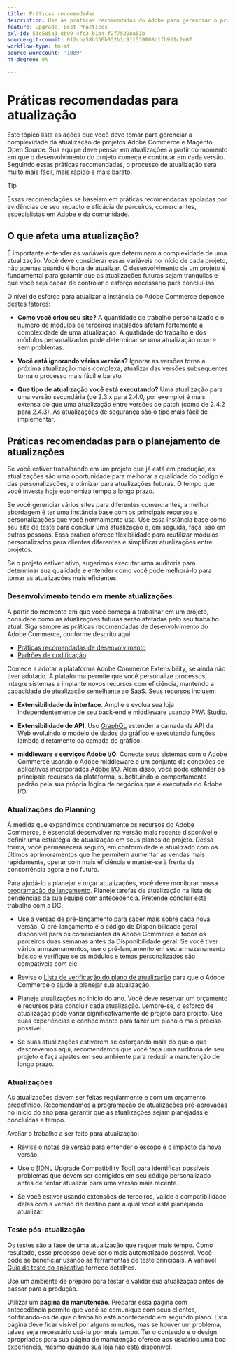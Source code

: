```yaml
---
title: Práticas recomendadas
description: Use as práticas recomendadas do Adobe para gerenciar o processo de atualização para seus projetos Adobe Commerce e Magento Open Source.
feature: Upgrade, Best Practices
exl-id: 53c505a3-8b99-4fc3-b1b4-f2f75208a51b
source-git-commit: 012cba58b336b032b1c911539008c1fb961c2e07
workflow-type: tm+mt
source-wordcount: '1089'
ht-degree: 0%

---
```


# Práticas recomendadas para atualização

Este tópico lista as ações que você deve tomar para gerenciar a complexidade da atualização de projetos Adobe Commerce e Magento Open Source. Sua equipe deve pensar em atualizações a partir do momento em que o desenvolvimento do projeto começa e continuar em cada versão. Seguindo essas práticas recomendadas, o processo de atualização será muito mais fácil, mais rápido e mais barato.

>[!TIP]
>
>Essas recomendações se baseiam em práticas recomendadas apoiadas por evidências de seu impacto e eficácia de parceiros, comerciantes, especialistas em Adobe e da comunidade.

## O que afeta uma atualização?

É importante entender as variáveis que determinam a complexidade de uma atualização. Você deve considerar essas variáveis no início de cada projeto, não apenas quando é hora de atualizar. O desenvolvimento de um projeto é fundamental para garantir que as atualizações futuras sejam tranquilas e que você seja capaz de controlar o esforço necessário para concluí-las.

O nível de esforço para atualizar a instância do Adobe Commerce depende destes fatores:

- **Como você criou seu site?** A quantidade de trabalho personalizado e o número de módulos de terceiros instalados afetam fortemente a complexidade de uma atualização. A qualidade do trabalho e dos módulos personalizados pode determinar se uma atualização ocorre sem problemas.

- **Você está ignorando várias versões?** Ignorar as versões torna a próxima atualização mais complexa, atualizar das versões subsequentes torna o processo mais fácil e barato.

- **Que tipo de atualização você está executando?** Uma atualização para uma versão secundária (de 2.3.x para 2.4.0, por exemplo) é mais extensa do que uma atualização entre versões de patch (como de 2.4.2 para 2.4.3). As atualizações de segurança são o tipo mais fácil de implementar.

## Práticas recomendadas para o planejamento de atualizações

Se você estiver trabalhando em um projeto que já está em produção, as atualizações são uma oportunidade para melhorar a qualidade do código e das personalizações, e otimizar para atualizações futuras. O tempo que você investe hoje economiza tempo a longo prazo.

Se você gerenciar vários sites para diferentes comerciantes, a melhor abordagem é ter uma instância base com os principais recursos e personalizações que você normalmente usa. Use essa instância base como seu site de teste para concluir uma atualização e, em seguida, faça isso em outras pessoas. Essa prática oferece flexibilidade para reutilizar módulos personalizados para clientes diferentes e simplificar atualizações entre projetos.

Se o projeto estiver ativo, sugerimos executar uma auditoria para determinar sua qualidade e entender como você pode melhorá-lo para tornar as atualizações mais eficientes.

### Desenvolvimento tendo em mente atualizações

A partir do momento em que você começa a trabalhar em um projeto, considere como as atualizações futuras serão afetadas pelo seu trabalho atual. Siga sempre as práticas recomendadas de desenvolvimento do Adobe Commerce, conforme descrito aqui:

- [Práticas recomendadas de desenvolvimento](https://developer.adobe.com/commerce/php/best-practices/)
- [Padrões de codificação](https://developer.adobe.com/commerce/php/coding-standards/)

Comece a adotar a plataforma Adobe Commerce Extensibility, se ainda não tiver adotado. A plataforma permite que você personalize processos, integre sistemas e implante novos recursos com eficiência, mantendo a capacidade de atualização semelhante ao SaaS. Seus recursos incluem:

- **Extensibilidade da interface**. Amplie e evolua sua loja independentemente de seu back-end e middleware usando [PWA Studio](https://developer.adobe.com/commerce/pwa-studio/).

- **Extensibilidade de API**. Uso [GraphQL](https://devdocs.magento.com/guides/v2.4/graphql/index.html) estender a camada da API da Web evoluindo o modelo de dados do gráfico e executando funções lambda diretamente da camada do gráfico.

- **middleware e serviços Adobe I/O**. Conecte seus sistemas com o Adobe Commerce usando o Adobe middleware e um conjunto de conexões de aplicativos incorporados [Adobe I/O](https://www.adobe.io/). Além disso, você pode estender os principais recursos da plataforma, substituindo o comportamento padrão pela sua própria lógica de negócios que é executada no Adobe I/O.

### Atualizações do Planning

À medida que expandimos continuamente os recursos do Adobe Commerce, é essencial desenvolver na versão mais recente disponível e definir uma estratégia de atualização em seus planos de projeto. Dessa forma, você permanecerá seguro, em conformidade e atualizado com os últimos aprimoramentos que lhe permitem aumentar as vendas mais rapidamente, operar com mais eficiência e manter-se à frente da concorrência agora e no futuro.

Para ajudá-lo a planejar e orçar atualizações, você deve monitorar nossa [programação de lançamento](https://devdocs.magento.com/release). Planeje tarefas de atualização na lista de pendências da sua equipe com antecedência. Pretende concluir este trabalho com a DG.

- Use a versão de pré-lançamento para saber mais sobre cada nova versão. O pré-lançamento é o código de Disponibilidade geral disponível para os comerciantes da Adobe Commerce e todos os parceiros duas semanas antes da Disponibilidade geral. Se você tiver vários armazenamentos, use o pré-lançamento em seu armazenamento básico e verifique se os módulos e temas personalizados são compatíveis com ele.

- Revise o [Lista de verificação do plano de atualização](https://support.magento.com/hc/en-us/articles/360057968951) para que o Adobe Commerce o ajude a planejar sua atualização.

- Planeje atualizações no início do ano. Você deve reservar um orçamento e recursos para concluir cada atualização. Lembre-se, o esforço de atualização pode variar significativamente de projeto para projeto. Use suas experiências e conhecimento para fazer um plano o mais preciso possível.

- Se suas atualizações estiverem se esforçando mais do que o que descrevemos aqui, recomendamos que você faça uma auditoria de seu projeto e faça ajustes em seu ambiente para reduzir a manutenção de longo prazo.

### Atualizações

As atualizações devem ser feitas regularmente e com um orçamento predefinido. Recomendamos a programação de atualizações pré-aprovadas no início do ano para garantir que as atualizações sejam planejadas e concluídas a tempo.

Avaliar o trabalho a ser feito para atualização:

- Revise o [notas de versão](https://devdocs.magento.com/guides/v2.4/release-notes/bk-release-notes.html) para entender o escopo e o impacto da nova versão.

- Use o [[!DNL Upgrade Compatibility Tool]](../upgrade-compatibility-tool/overview.md) para identificar possíveis problemas que devem ser corrigidos em seu código personalizado antes de tentar atualizar para uma versão mais recente.

- Se você estiver usando extensões de terceiros, valide a compatibilidade delas com a versão de destino para a qual você está planejando atualizar.

### Teste pós-atualização

Os testes são a fase de uma atualização que requer mais tempo. Como resultado, esse processo deve ser o mais automatizado possível. Você pode se beneficiar usando as ferramentas de teste principais. A variável [Guia de teste do aplicativo](https://developer.adobe.com/commerce/testing/guide/) fornece detalhes.

Use um ambiente de preparo para testar e validar sua atualização antes de passar para a produção.

Utilizar um **página de manutenção**. Preparar essa página com antecedência permite que você se comunique com seus clientes, notificando-os de que o trabalho está acontecendo em segundo plano. Esta página deve ficar visível por alguns minutos, mas se houver um problema, talvez seja necessário usá-la por mais tempo. Ter o conteúdo e o design apropriados para sua página de manutenção oferece aos usuários uma boa experiência, mesmo quando sua loja não está disponível.
